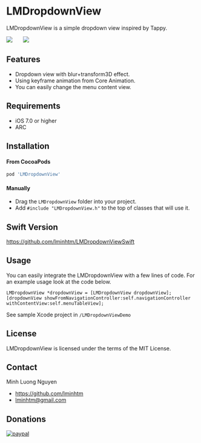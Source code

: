LMDropdownView
==============
LMDropdownView is a simple dropdown view inspired by Tappy.

<img src="https://raw.github.com/lminhtm/LMDropdownView/master/Screenshots/screenshot1.png"/>&nbsp;&nbsp;&nbsp;&nbsp;&nbsp;&nbsp;&nbsp;<img src="https://raw.github.com/lminhtm/LMDropdownView/master/Screenshots/screenshot2.gif"/>

## Features
* Dropdown view with blur+transform3D effect.
* Using keyframe animation from Core Animation.
* You can easily change the menu content view.

## Requirements
* iOS 7.0 or higher 
* ARC

## Installation
#### From CocoaPods
```ruby
pod 'LMDropdownView'
```
#### Manually
* Drag the `LMDropdownView` folder into your project.
* Add `#include "LMDropdownView.h"` to the top of classes that will use it.

## Swift Version
https://github.com/lminhtm/LMDropdownViewSwift

## Usage
You can easily integrate the LMDropdownView with a few lines of code. For an example usage look at the code below.
```ObjC
LMDropdownView *dropdownView = [LMDropdownView dropdownView];
[dropdownView showFromNavigationController:self.navigationController withContentView:self.menuTableView];
```
See sample Xcode project in `/LMDropdownViewDemo`

## License
LMDropdownView is licensed under the terms of the MIT License.

## Contact
Minh Luong Nguyen
* https://github.com/lminhtm
* lminhtm@gmail.com

## Donations
[![paypal](https://www.paypalobjects.com/en_US/i/btn/btn_donateCC_LG.gif)](https://www.paypal.com/cgi-bin/webscr?cmd=_donations&business=J3WZJT2AD28NW&lc=VN&item_name=LMDropdownView&currency_code=USD&bn=PP%2dDonationsBF%3abtn_donateCC_LG%2egif%3aNonHosted)
